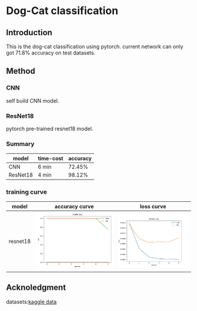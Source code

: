 # Dog-Cat classification

## Introduction
This is the dog-cat classification using pytorch. current network can only got 71.8% accuracy on test datasets.

## Method
### CNN
self build CNN model.
### ResNet18
pytorch pre-trained resnet18 model.
### Summary
|model|time-cost|accuracy|
|-----|---------|--------|
|CNN|6 min|72.45%|
|ResNet18|4 min|98.12%|
### training curve
|model|accuracy curve|loss curve|
|-----|--------------|----------|
|resnet18|![image](https://github.com/dan3455527/cat-dog-classification/blob/main/model_accuracy_resnet18.png)|![image](https://github.com/dan3455527/cat-dog-classification/blob/main/model_loss_resent18.png)|

## Acknoledgment
datasets:[kaggle data](https://www.kaggle.com/datasets/tongpython/cat-and-dog?resource=download)

